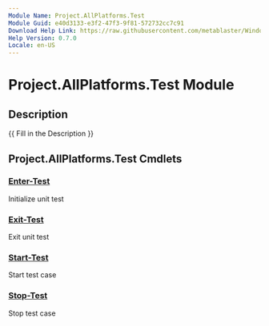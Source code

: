 ```yaml
---
Module Name: Project.AllPlatforms.Test
Module Guid: e40d3133-e3f2-47f3-9f81-572732cc7c91
Download Help Link: https://raw.githubusercontent.com/metablaster/WindowsFirewallRuleset/develop/Config/Content/0.7.0
Help Version: 0.7.0
Locale: en-US
---
```


# Project.AllPlatforms.Test Module
## Description
{{ Fill in the Description }}

## Project.AllPlatforms.Test Cmdlets
### [Enter-Test](Enter-Test.md)
Initialize unit test

### [Exit-Test](Exit-Test.md)
Exit unit test

### [Start-Test](Start-Test.md)
Start test case

### [Stop-Test](Stop-Test.md)
Stop test case

